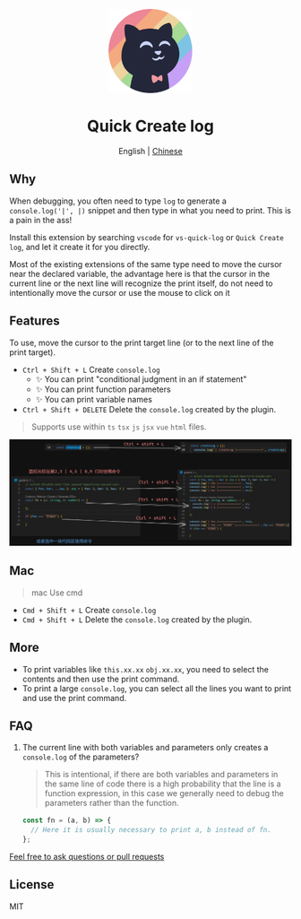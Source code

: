 <p align="center">
  <img src="https://raw.githubusercontent.com/xiaoyao-ye/blog/main/docs/public/img/cat.png"  height="150" />
  <!-- <img src="./public/cat.png"  height="150" /> -->
</p>

<h1 align="center">Quick Create log</h1>

<p align="center">
  English | <a href="https://github.com/xiaoyao-Ye/vs-quick-log/blob/main/README.zh-CN.md">Chinese</a>
</p>

## Why

When debugging, you often need to type `log` to generate a `console.log('|', |)` snippet and then type in what you need to print. This is a pain in the ass!

Install this extension by searching `vscode` for `vs-quick-log` or `Quick Create log`, and let it create it for you directly.

Most of the existing extensions of the same type need to move the cursor near the declared variable, the advantage here is that the cursor in the current line or the next line will recognize the print itself, do not need to intentionally move the cursor or use the mouse to click on it

## Features

To use, move the cursor to the print target line (or to the next line of the print target).

- `Ctrl + Shift + L` Create `console.log`
  - ✨ You can print "conditional judgment in an if statement"
  - ✨ You can print function parameters
  - ✨ You can print variable names
- `Ctrl + Shift + DELETE` Delete the `console.log` created by the plugin.

> Supports use within `ts` `tsx` `js` `jsx` `vue` `html` files.

![Guide](https://raw.githubusercontent.com/xiaoyao-ye/blog/main/docs/public/initApi/Guide-dark.png)

<!-- ![Guide](./public/Guide-dark.png) -->

## Mac

> mac Use cmd

- `Cmd + Shift + L` Create `console.log`
- `Cmd + Shift + L` Delete the `console.log` created by the plugin.

## More

- To print variables like `this.xx.xx` `obj.xx.xx`, you need to select the contents and then use the print command.
- To print a large `console.log`, you can select all the lines you want to print and use the print command.

## FAQ

1. The current line with both variables and parameters only creates a `console.log` of the parameters?

   > This is intentional, if there are both variables and parameters in the same line of code there is a high probability that the line is a function expression, in this case we generally need to debug the parameters rather than the function.

   ```javascript
   const fn = (a, b) => {
     // Here it is usually necessary to print a, b instead of fn.
   };
   ```

[Feel free to ask questions or pull requests](https://github.com/xiaoyao-Ye/vs-quick-log)

## License

MIT
